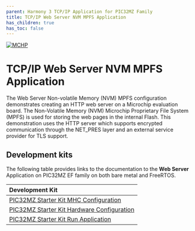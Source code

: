 ```yaml
---
parent: Harmony 3 TCP/IP Application for PIC32MZ Family
title: TCP/IP Web Server NVM MPFS Application
has_children: true
has_toc: false
---
```

[![MCHP](https://www.microchip.com/ResourcePackages/Microchip/assets/dist/images/logo.png)](https://www.microchip.com)

# TCP/IP Web Server NVM MPFS Application

The Web Server Non-volatile Memory (NVM) MPFS configuration demonstrates creating an HTTP web server on a Microchip evaluation board.
The Non-Volatile Memory (NVM) Microchip Proprietary File System (MPFS) is used for storing the web pages in the internal Flash.
This demonstration uses the HTTP server which supports encrypted communication through the NET_PRES layer and an external service provider for TLS support.

## Development kits
The following table provides links to the documentation to the **Web Server** Application on PIC32MZ EF family on both bare metal and  FreeRTOS.


| Development Kit |
|:---------|
|[PIC32MZ Starter Kit MHC Configuration](docs/readme_mhc_configuration.md) |
|[PIC32MZ Starter Kit Hardware Configuration](docs/readme_hardware_configuration.md) |
|[PIC32MZ Starter Kit Run Application](docs/readme_run_application.md) |
